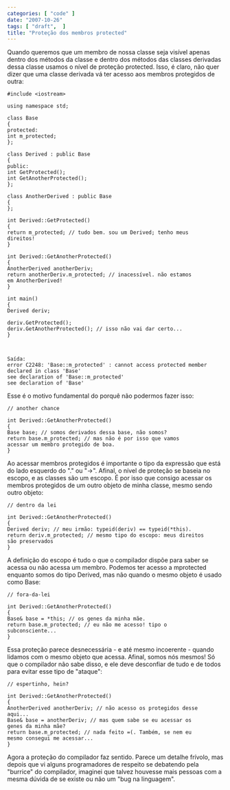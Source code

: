 ```yaml
---
categories: [ "code" ]
date: "2007-10-26"
tags: [ "draft",  ]
title: "Proteção dos membros protected"
---
```

Quando queremos que um membro de nossa classe seja visível apenas dentro
dos métodos da classe e dentro dos métodos das classes derivadas dessa
classe usamos o nível de proteção protected. Isso, é claro, não quer
dizer que uma classe derivada vá ter acesso aos membros protegidos de
outra:

    #include <iostream>
    
    using namespace std;
    
    class Base
    {
    protected:
	int m_protected;
    };
    
    class Derived : public Base
    {
    public:
	int GetProtected();
	int GetAnotherProtected();
    };
    
    class AnotherDerived : public Base
    {
    };
    
    int Derived::GetProtected()
    {
	return m_protected; // tudo bem. sou um Derived; tenho meus
	direitos!
    }
    
    int Derived::GetAnotherProtected()
    {
	AnotherDerived anotherDeriv;
	return anotherDeriv.m_protected; // inacessível. não estamos
	em AnotherDerived!
    }
    
    int main()
    {
	Derived deriv;
    
	deriv.GetProtected();
	deriv.GetAnotherProtected(); // isso não vai dar certo...
    } 
    

    
    Saída:
    error C2248: 'Base::m_protected' : cannot access protected member
    declared in class 'Base'
    see declaration of 'Base::m_protected'
    see declaration of 'Base'

Esse é o motivo fundamental do porquê não podermos fazer isso:

    // another chance
    
    int Derived::GetAnotherProtected()
    {
	Base base; // somos derivados dessa base, não somos?
	return base.m_protected; // mas não é por isso que vamos
	acessar um membro protegido de boa.
    } 
    

Ao acessar membros protegidos é importante o tipo da expressão que
está do lado esquerdo do "." ou "->". Afinal, o nível de proteção se
baseia no escopo, e as classes são um escopo. É por isso que consigo
acessar os membros protegidos de um outro objeto de minha classe, mesmo
sendo outro objeto:

    // dentro da lei
    
    int Derived::GetAnotherProtected()
    {
	Derived deriv; // meu irmão: typeid(deriv) == typeid(*this).
	return deriv.m_protected; // mesmo tipo do escopo: meus direitos
	são preservados
    } 
    

A definição do escopo é tudo o que o compilador dispõe para saber se
acessa ou não acessa um membro. Podemos ter acesso a mprotected enquanto
somos do tipo Derived, mas não quando o mesmo objeto é usado como Base:

    // fora-da-lei
    
    int Derived::GetAnotherProtected()
    {
	Base& base = *this; // os genes da minha mãe.
	return base.m_protected; // eu não me acesso! tipo o
	subconsciente...
    } 
    

Essa proteção parece desnecessária - e até mesmo incoerente - quando
lidamos com o mesmo objeto que acessa. Afinal, somos nós mesmos! Só
que o compilador não sabe disso, e ele deve desconfiar de tudo e de
todos para evitar esse tipo de "ataque":

    // espertinho, hein?
    
    int Derived::GetAnotherProtected()
    {
	AnotherDerived anotherDeriv; // não acesso os protegidos desse
	aqui...
	Base& base = anotherDeriv; // mas quem sabe se eu acessar os
	genes da minha mãe?
	return base.m_protected; // nada feito =(. Também, se nem eu
	mesmo consegui me acessar...
    } 
    

Agora a proteção do compilador faz sentido. Parece um detalhe frívolo,
mas depois que vi alguns programadores de respeito se debatendo pela
"burrice" do compilador, imaginei que talvez houvesse mais pessoas com
a mesma dúvida de se existe ou não um "bug na linguagem".
